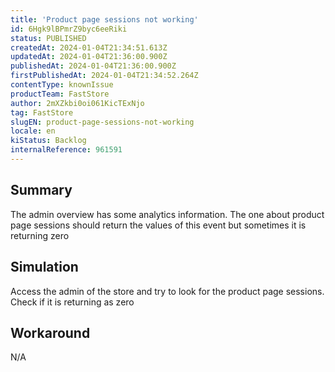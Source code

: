 ```yaml
---
title: 'Product page sessions not working'
id: 6Hgk9lBPmrZ9byc6eeRiki
status: PUBLISHED
createdAt: 2024-01-04T21:34:51.613Z
updatedAt: 2024-01-04T21:36:00.900Z
publishedAt: 2024-01-04T21:36:00.900Z
firstPublishedAt: 2024-01-04T21:34:52.264Z
contentType: knownIssue
productTeam: FastStore
author: 2mXZkbi0oi061KicTExNjo
tag: FastStore
slugEN: product-page-sessions-not-working
locale: en
kiStatus: Backlog
internalReference: 961591
---
```


## Summary


The admin overview has some analytics information. The one about product page sessions should return the values of this event but sometimes it is returning zero


##

## Simulation


Access the admin of the store and try to look for the product page sessions. Check if it is returning as zero


##

## Workaround


N/A





